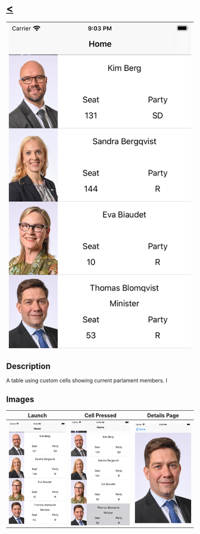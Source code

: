  # [<](README.md)
|  ![image](/Assets/ParlamentMembers/appimg1.jpeg) |
| ------ |


## Description

A table using custom cells showing current parlament members. I

## Images

Launch |  Cell Pressed             | Details Page           
:-------------------------:|:-------------------------:|:-------------------------:
![image](/Assets/ParlamentMembers/appimg1.jpeg)  | ![image](/Assets/ParlamentMembers/appimg2.jpeg)  | ![image](/Assets/ParlamentMembers/appimg3.jpeg)  

